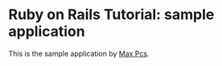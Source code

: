 # Ruby on Rails Tutorial: sample application

This is the sample application 
by [Max Pcs](https://github.com/max1011).